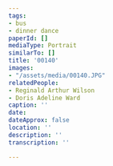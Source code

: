 ```yaml
---
tags:
- bus
- dinner dance
paperId: []
mediaType: Portrait
similarTo: []
title: '00140'
images:
- "/assets/media/00140.JPG"
relatedPeople:
- Reginald Arthur Wilson
- Doris Adeline Ward
caption: ''
date: 
dateApprox: false
location: ''
description: ''
transcription: ''

---
```

